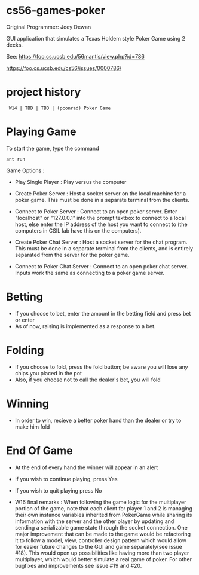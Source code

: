 cs56-games-poker
================



Original Programmer: Joey Dewan
        
GUI application that simulates a Texas Holdem style Poker Game using 2 decks.

See: https://foo.cs.ucsb.edu/56mantis/view.php?id=786

https://foo.cs.ucsb.edu/cs56/issues/0000786/

project history
===============
```
 W14 | TBD | TBD | (pconrad) Poker Game
```

Playing Game
============
To start the game, type the command
```
ant run
```
Game Options :

* Play Single Player : Play versus the computer

* Create Poker Server : Host a socket server on the local machine for a poker game. This must be done in a separate terminal from the clients.

* Connect to Poker Server : Connect to an open poker server. Enter "localhost" or "127.0.0.1" into the prompt textbox to connect to a local host, else enter the IP address of the host you want to connect to (the computers in CSIL lab have this on the computers).

* Create Poker Chat Server : Host a socket server for the chat program. This must be done in a separate terminal from the clients, and is entirely separated from the server for the poker game.

* Connect to Poker Chat Server : Connect to an open poker chat server. Inputs work the same as connecting to a poker game server.



Betting
=======
* If you choose to bet, enter the amount in the betting field and press bet or enter
* As of now, raising is implemented as a response to a bet.

Folding
=======
* If you choose to fold, press the fold button; be aware you will lose any chips you placed in the pot
* Also, if you choose not to call the dealer's bet, you will fold

Winning
=======
* In order to win, recieve a better poker hand than the dealer or try to make him fold

End Of Game
===========
* At the end of every hand the winner will appear in an alert
* If you wish to continue playing, press Yes
* If you wish to quit playing press No


* W16 final remarks :
When following the game logic for the multiplayer portion of the game, note that each client for player 1 and 2 is managing their own instance variables inherited from PokerGame while sharing its information with the server and the other player by updating and sending a serializable game state through the socket connection. One major improvement that can be made to the game would be refactoring it to follow a model, view, controller design pattern which would allow for easier future changes to the GUI and game separately(see issue #18). This would open up possibilities like having more than two player multiplayer, which would better simulate a real game of poker. For other bugfixes and improvements see issue #19 and #20. 
